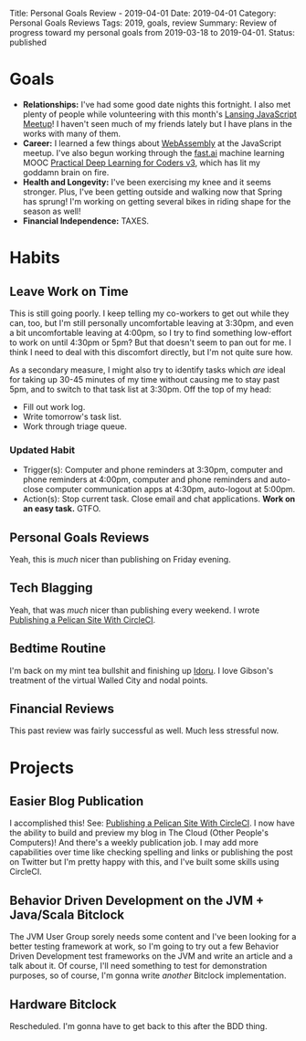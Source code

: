 Title: Personal Goals Review - 2019-04-01
Date: 2019-04-01
Category: Personal Goals Reviews
Tags: 2019, goals, review
Summary: Review of progress toward my personal goals from 2019-03-18 to 2019-04-01.
Status: published 


# Goals
* **Relationships:** I've had some good date nights this fortnight. I also met plenty of people while volunteering with this month's [Lansing JavaScript Meetup](https://www.meetup.com/Lansing-Javascript-Meetup/)! I haven't seen much of my friends lately but I have plans in the works with many of them.
* **Career:** I learned a few things about [WebAssembly](https://webassembly.org/) at the JavaScript meetup. I've also begun working through the [fast.ai](https://www.fast.ai/) machine learning MOOC [Practical Deep Learning for Coders v3](https://course.fast.ai/), which has lit my goddamn brain on fire.
* **Health and Longevity:** I've been exercising my knee and it seems stronger. Plus, I've been getting outside and walking now that Spring has sprung! I'm working on getting several bikes in riding shape for the season as well!
* **Financial Independence:** TAXES.

# Habits
## Leave Work on Time
This is still going poorly. I keep telling my co-workers to get out while they can, too, but I'm still personally uncomfortable leaving at 3:30pm, and even a bit uncomfortable leaving at 4:00pm, so I try to find something low-effort to work on until 4:30pm or 5pm? But that doesn't seem to pan out for me. I think I need to deal with this discomfort directly, but I'm not quite sure how.

As a secondary measure, I might also try to identify tasks which *are* ideal for taking up 30-45 minutes of my time without causing me to stay past 5pm, and to switch to that task list at 3:30pm. Off the top of my head:

* Fill out work log.
* Write tomorrow's task list.
* Work through triage queue.

### Updated Habit
* Trigger(s): Computer and phone reminders at 3:30pm, computer and phone reminders at 4:00pm, computer and phone reminders and auto-close computer communication apps at 4:30pm, auto-logout at 5:00pm.
* Action(s): Stop current task. Close email and chat applications. **Work on an easy task.** GTFO.

## Personal Goals Reviews
Yeah, this is *much* nicer than publishing on Friday evening.

## Tech Blagging
Yeah, that was *much* nicer than publishing every weekend. I wrote [Publishing a Pelican Site With CircleCI]({filename}/blog/publishing-a-pelican-site-with-circle-ci.md).

## Bedtime Routine
I'm back on my mint tea bullshit and finishing up [Idoru](https://amzn.to/2HNBe4x). I love Gibson's treatment of the virtual Walled City and nodal points.

## Financial Reviews
This past review was fairly successful as well. Much less stressful now.


# Projects
## Easier Blog Publication
I accomplished this! See: [Publishing a Pelican Site With CircleCI]({filename}/blog/publishing-a-pelican-site-with-circle-ci.md). I now have the ability to build and preview my blog in The Cloud (Other People's Computers)! And there's a weekly publication job. I may add more capabilities over time like checking spelling and links or publishing the post on Twitter but I'm pretty happy with this, and I've built some skills using CircleCI.

## Behavior Driven Development on the JVM + Java/Scala Bitclock
The JVM User Group sorely needs some content and I've been looking for a better testing framework at work, so I'm going to try out a few Behavior Driven Development test frameworks on the JVM and write an article and a talk about it. Of course, I'll need something to test for demonstration purposes, so of course, I'm gonna write *another* Bitclock implementation.

## Hardware Bitclock
Rescheduled. I'm gonna have to get back to this after the BDD thing.

